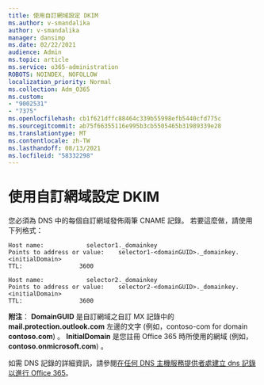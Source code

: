 ```yaml
---
title: 使用自訂網域設定 DKIM
ms.author: v-smandalika
author: v-smandalika
manager: dansimp
ms.date: 02/22/2021
audience: Admin
ms.topic: article
ms.service: o365-administration
ROBOTS: NOINDEX, NOFOLLOW
localization_priority: Normal
ms.collection: Adm_O365
ms.custom:
- "9002531"
- "7375"
ms.openlocfilehash: cb1f621dffc88464c339b55998efb5440cfd775c
ms.sourcegitcommit: ab75f66355116e995b3cb5505465b31989339e28
ms.translationtype: MT
ms.contentlocale: zh-TW
ms.lasthandoff: 08/13/2021
ms.locfileid: "58332298"
---
```

# <a name="set-up-dkim-with-custom-domains"></a>使用自訂網域設定 DKIM

您必須為 DNS 中的每個自訂網域發佈兩筆 CNAME 記錄。 若要這麼做，請使用下列格式：

```console
Host name:            selector1._domainkey
Points to address or value:    selector1-<domainGUID>._domainkey.<initialDomain>
TTL:                3600

Host name:            selector2._domainkey
Points to address or value:    selector2-<domainGUID>._domainkey.<initialDomain>
TTL:                3600
```
**附注**： **DomainGUID** 是自訂網域之自訂 MX 記錄中的 **mail.protection.outlook.com** 左邊的文字 (例如，contoso-com for domain **contoso.com**) 。 **InitialDomain** 是您註冊 Office 365 時所使用的網域 (例如， **contoso.onmicrosoft.com**) 。

如需 DNS 記錄的詳細資訊，請參閱[在任何 DNS 主機服務提供者處建立 dns 記錄以進行 Office 365](https://docs.microsoft.com/microsoft-365/admin/get-help-with-domains/create-dns-records-at-any-dns-hosting-provider)。